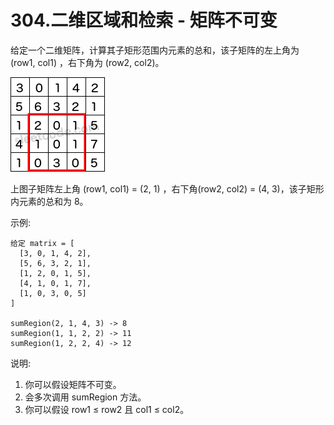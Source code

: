 # 304.二维区域和检索 - 矩阵不可变

给定一个二维矩阵，计算其子矩形范围内元素的总和，该子矩阵的左上角为 (row1, col1) ，右下角为 (row2, col2)。

![range_sum_query_2d.png](./range_sum_query_2d.png)

上图子矩阵左上角 (row1, col1) = (2, 1) ，右下角(row2, col2) = (4, 3)，该子矩形内元素的总和为 8。


示例:
```
给定 matrix = [
  [3, 0, 1, 4, 2],
  [5, 6, 3, 2, 1],
  [1, 2, 0, 1, 5],
  [4, 1, 0, 1, 7],
  [1, 0, 3, 0, 5]
]

sumRegion(2, 1, 4, 3) -> 8
sumRegion(1, 1, 2, 2) -> 11
sumRegion(1, 2, 2, 4) -> 12
```
说明:

1. 你可以假设矩阵不可变。
2. 会多次调用 sumRegion 方法。
3. 你可以假设 row1 ≤ row2 且 col1 ≤ col2。
